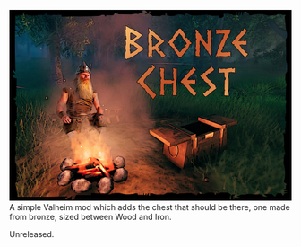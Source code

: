 ﻿![Splash](https://raw.githubusercontent.com/probablykory/valheim-mods/main/BronzeAgeChest/splash.jpg)  
A simple Valheim mod which adds the chest that should be there, one made from bronze, sized between Wood and Iron.  

Unreleased.